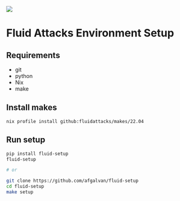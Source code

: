[![](https://res.cloudinary.com/fluid-attacks/image/upload/q_auto,f_auto/v1619036532/airs/logo-fluid-attacks-dark_x1fpui.webp)](https://fluidattacks.com/)

# Fluid Attacks Environment Setup

## Requirements

- git
- python
- Nix
- make

## Install makes

```
nix profile install github:fluidattacks/makes/22.04
```

## Run setup

```bash
pip install fluid-setup
fluid-setup

# or

git clone https://github.com/afgalvan/fluid-setup
cd fluid-setup
make setup
```
